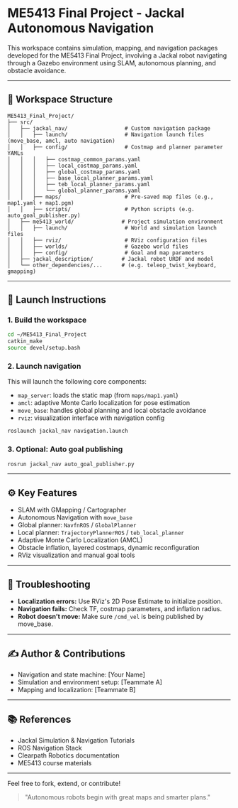 # ME5413 Final Project - Jackal Autonomous Navigation

This workspace contains simulation, mapping, and navigation packages developed for the ME5413 Final Project, involving a Jackal robot navigating through a Gazebo environment using SLAM, autonomous planning, and obstacle avoidance.

---

## 📁 Workspace Structure

```
ME5413_Final_Project/
├── src/
│   ├── jackal_nav/                  # Custom navigation package
│   │   ├── launch/                  # Navigation launch files (move_base, amcl, auto navigation)
│   │   ├── config/                  # Costmap and planner parameter YAMLs
│   │   │   ├── costmap_common_params.yaml
│   │   │   ├── local_costmap_params.yaml
│   │   │   ├── global_costmap_params.yaml
│   │   │   ├── base_local_planner_params.yaml
│   │   │   ├── teb_local_planner_params.yaml
│   │   │   └── global_planner_params.yaml
│   │   ├── maps/                    # Pre-saved map files (e.g., map1.yaml + map1.pgm)
│   │   ├── scripts/                 # Python scripts (e.g. auto_goal_publisher.py)
│   ├── me5413_world/               # Project simulation environment
│   │   ├── launch/                  # World and simulation launch files
│   │   ├── rviz/                    # RViz configuration files
│   │   ├── worlds/                  # Gazebo world files
│   │   ├── config/                  # Goal and map parameters
│   ├── jackal_description/         # Jackal robot URDF and model
│   └── other_dependencies/...      # (e.g. teleop_twist_keyboard, gmapping)
```

---

## 🚀 Launch Instructions

### 1. Build the workspace

```bash
cd ~/ME5413_Final_Project
catkin_make
source devel/setup.bash
```

### 2. Launch navigation

This will launch the following core components:

- `map_server`: loads the static map (from `maps/map1.yaml`)
- `amcl`: adaptive Monte Carlo localization for pose estimation
- `move_base`: handles global planning and local obstacle avoidance
- `rviz`: visualization interface with navigation config

```bash
roslaunch jackal_nav navigation.launch
```

### 3. Optional: Auto goal publishing

```bash
rosrun jackal_nav auto_goal_publisher.py
```

---

## ⚙️ Key Features

- SLAM with GMapping / Cartographer
- Autonomous Navigation with `move_base`
- Global planner: `NavfnROS` / `GlobalPlanner`
- Local planner: `TrajectoryPlannerROS` / `teb_local_planner`
- Adaptive Monte Carlo Localization (AMCL)
- Obstacle inflation, layered costmaps, dynamic reconfiguration
- RViz visualization and manual goal tools

---

## 📌 Troubleshooting

- **Localization errors:** Use RViz's 2D Pose Estimate to initialize position.
- **Navigation fails:** Check TF, costmap parameters, and inflation radius.
- **Robot doesn’t move:** Make sure `/cmd_vel` is being published by move\_base.

---

## ✍️ Author & Contributions

- Navigation and state machine: [Your Name]
- Simulation and environment setup: [Teammate A]
- Mapping and localization: [Teammate B]

---

## 📚 References

- Jackal Simulation & Navigation Tutorials
- ROS Navigation Stack
- Clearpath Robotics documentation
- ME5413 course materials

---

Feel free to fork, extend, or contribute!

> "Autonomous robots begin with great maps and smarter plans."


